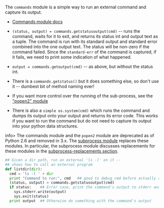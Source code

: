 The `commands` module is a simple way to run an external command and capture its output.

* [Commands module docs](https://docs.python.org/2/library/commands)

* `(status, output) = commands.getstatusoutput(cmd)` -- runs the command, waits for it to exit, and returns its status int and output text as a tuple. The command is run with its standard output and standard error combined into the one output text. The status will be non-zero if the command failed. Since the `standard-err` of the command is captured, if it fails, we need to print some indication of what happened. 

* `output = commands.getoutput(cmd)` -- as above, but without the status int.

* There is a `commands.getstatus()` but it does something else, so don't use it -- dumbest bit of method naming ever!

* If you want more control over the running of the sub-process, see the ["popen2" module](https://docs.python.org/2/library/popen2.html)

* There is also a `simple os.system(cmd)` which runs the command and dumps its output onto your output and returns its error code. This works if you want to run the command but do not need to capture its output into your python data structures.

info> The commands module and the `popen2` module are deprecated as of Python 2.6 and removed in 3.x. The [subprocess module]( https://developers.google.com/edu/python/docs.python.org/library/subprocess) replaces these modules. In particular, the subprocess module discusses replacements for these modules in the [subprocess-replacements section](https://developers.google.com/edu/python/docs.python.org/library/subprocess.html#subprocess-replacements).
    
```python    
## Given a dir path, run an external 'ls -l' on it --
## shows how to call an external program
def listdir(dir):
  cmd = 'ls -l ' + dir
  print "Command to run:", cmd   ## good to debug cmd before actually running it
  (status, output) = commands.getstatusoutput(cmd)
  if status:    ## Error case, print the command's output to stderr and exit
    sys.stderr.write(output)
    sys.exit(status)
  print output  ## Otherwise do something with the command's output
```
